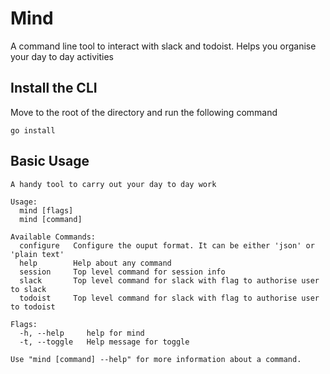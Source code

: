 # Mind

A command line tool to interact with slack and todoist. Helps you organise your day to day activities

## Install the CLI

Move to the root of the directory and run the following command

``` go install ```

## Basic Usage

```
A handy tool to carry out your day to day work

Usage:
  mind [flags]
  mind [command]

Available Commands:
  configure   Configure the ouput format. It can be either 'json' or 'plain text' 
  help        Help about any command
  session     Top level command for session info
  slack       Top level command for slack with flag to authorise user to slack
  todoist     Top level command for slack with flag to authorise user to todoist

Flags:
  -h, --help     help for mind
  -t, --toggle   Help message for toggle

Use "mind [command] --help" for more information about a command.
```